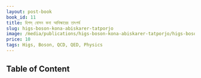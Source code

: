 ```yaml
---
layout: post-book
book_id: 11
title: হিগস্ বোসন কনা আবিস্কারের তাৎপর্য
slug: higs-boson-kona-abiskarer-tatporjo
image: /media/publications/higs-boson-kona-abiskarer-tatporjo/higs-boson-konar-abiskarer-tatporjo-cover.jpg
price: 10
tags: Higs, Boson, QCD, QED, Physics
---
```

## Table of Content
